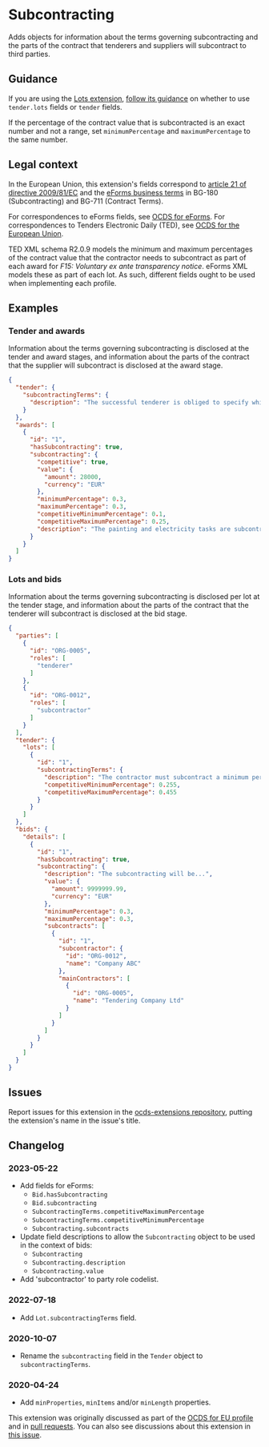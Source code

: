 # Subcontracting

Adds objects for information about the terms governing subcontracting and the parts of the contract that tenderers and suppliers will subcontract to third parties.

## Guidance

If you are using the [Lots extension](https://extensions.open-contracting.org/en/extensions/lots/master/), [follow its guidance](https://extensions.open-contracting.org/en/extensions/lots/master/#usage) on whether to use `tender.lots` fields or `tender` fields.

If the percentage of the contract value that is subcontracted is an exact number and not a range, set `minimumPercentage` and `maximumPercentage` to the same number.

## Legal context

In the European Union, this extension's fields correspond to [article 21 of directive 2009/81/EC](https://eur-lex.europa.eu/legal-content/EN/TXT/HTML/?uri=CELEX:32009L0081&from=EN#d1e2623-76-1) and the [eForms business terms](https://docs.ted.europa.eu/eforms/latest/reference/business-terms/) in BG-180 (Subcontracting) and BG-711 (Contract Terms).

For correspondences to eForms fields, see [OCDS for eForms](https://standard.open-contracting.org/profiles/eforms/latest/en/). For correspondences to Tenders Electronic Daily (TED), see [OCDS for the European Union](http://standard.open-contracting.org/profiles/eu/latest/en/).

TED XML schema R2.0.9 models the minimum and maximum percentages of the contract value that the contractor needs to subcontract as part of each award for *F15: Voluntary ex ante transparency notice*. eForms XML models these as part of each lot. As such, different fields ought to be used when implementing each profile.

## Examples

### Tender and awards

Information about the terms governing subcontracting is disclosed at the tender and award stages, and information about the parts of the contract that the supplier will subcontract is disclosed at the award stage.

```json
{
  "tender": {
    "subcontractingTerms": {
      "description": "The successful tenderer is obliged to specify which part or parts of the contract it intends to subcontract beyond the required percentage and to indicate the subcontractors already identified."
    }
  },
  "awards": [
    {
      "id": "1",
      "hasSubcontracting": true,
      "subcontracting": {
        "competitive": true,
        "value": {
          "amount": 28000,
          "currency": "EUR"
        },
        "minimumPercentage": 0.3,
        "maximumPercentage": 0.3,
        "competitiveMinimumPercentage": 0.1,
        "competitiveMaximumPercentage": 0.25,
        "description": "The painting and electricity tasks are subcontracted."
      }
    }
  ]
}
```

### Lots and bids

Information about the terms governing subcontracting is disclosed per lot at the tender stage, and information about the parts of the contract that the tenderer will subcontract is disclosed at the bid stage.

```json
{
  "parties": [
    {
      "id": "ORG-0005",
      "roles": [
        "tenderer"
      ]
    },
    {
      "id": "ORG-0012",
      "roles": [
        "subcontractor"
      ]
    }
  ],
  "tender": {
    "lots": [
      {
        "id": "1",
        "subcontractingTerms": {
          "description": "The contractor must subcontract a minimum percentage of the contract using the procedure set out in Title III of Directive 2009/81/EC.",
          "competitiveMinimumPercentage": 0.255,
          "competitiveMaximumPercentage": 0.455
        }
      }
    ]
  },
  "bids": {
    "details": [
      {
        "id": "1",
        "hasSubcontracting": true,
        "subcontracting": {
          "description": "The subcontracting will be...",
          "value": {
            "amount": 9999999.99,
            "currency": "EUR"
          },
          "minimumPercentage": 0.3,
          "maximumPercentage": 0.3,
          "subcontracts": [
            {
              "id": "1",
              "subcontractor": {
                "id": "ORG-0012",
                "name": "Company ABC"
              },
              "mainContractors": [
                {
                  "id": "ORG-0005",
                  "name": "Tendering Company Ltd"
                }
              ]
            }
          ]
        }
      }
    ]
  }
}
```

## Issues

Report issues for this extension in the [ocds-extensions repository](https://github.com/open-contracting/ocds-extensions/issues), putting the extension's name in the issue's title.

## Changelog

### 2023-05-22

* Add fields for eForms:
  * `Bid.hasSubcontracting`
  * `Bid.subcontracting`
  * `SubcontractingTerms.competitiveMaximumPercentage`
  * `SubcontractingTerms.competitiveMinimumPercentage`
  * `Subcontracting.subcontracts`
* Update field descriptions to allow the `Subcontracting` object to be used in the context of bids:
  * `Subcontracting`
  * `Subcontracting.description`
  * `Subcontracting.value`
* Add 'subcontractor' to party role codelist.

### 2022-07-18

* Add `Lot.subcontractingTerms` field.

### 2020-10-07

* Rename the `subcontracting` field in the `Tender` object to `subcontractingTerms`.

### 2020-04-24

* Add `minProperties`, `minItems` and/or `minLength` properties.

This extension was originally discussed as part of the [OCDS for EU profile](https://github.com/open-contracting-extensions/european-union/issues) and in [pull requests](https://github.com/open-contracting-extensions/ocds_subcontracting_extension/pulls?q=is%3Apr+is%3Aclosed). You can also see discussions about this extension in [this issue](https://github.com/open-contracting-extensions/ocds_subcontracting_extension/issues/2).
